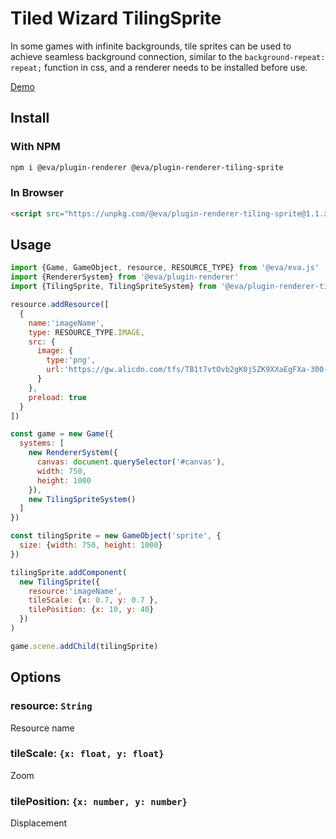# Tiled Wizard TilingSprite

In some games with infinite backgrounds, tile sprites can be used to achieve seamless background connection, similar to the `background-repeat: repeat;` function in css, and a renderer needs to be installed before use.

[Demo](https://eva.js.org/playground/#/tilingSprite)

## Install

### With NPM
```bash
npm i @eva/plugin-renderer @eva/plugin-renderer-tiling-sprite
```

### In Browser
```html
<script src="https://unpkg.com/@eva/plugin-renderer-tiling-sprite@1.1.x/dist/EVA.plugin.renderer.tilingSprite.min.js"></script>
```

## Usage

```js
import {Game, GameObject, resource, RESOURCE_TYPE} from '@eva/eva.js'
import {RendererSystem} from '@eva/plugin-renderer'
import {TilingSprite, TilingSpriteSystem} from '@eva/plugin-renderer-tiling-sprite'

resource.addResource([
  {
    name:'imageName',
    type: RESOURCE_TYPE.IMAGE,
    src: {
      image: {
        type:'png',
        url:'https://gw.alicdn.com/tfs/TB1t7vtOvb2gK0jSZK9XXaEgFXa-300-431.png'
      }
    },
    preload: true
  }
])

const game = new Game({
  systems: [
    new RendererSystem({
      canvas: document.querySelector('#canvas'),
      width: 750,
      height: 1000
    }),
    new TilingSpriteSystem()
  ]
})

const tilingSprite = new GameObject('sprite', {
  size: {width: 750, height: 1000}
})

tilingSprite.addComponent(
  new TilingSprite({
    resource:'imageName',
    tileScale: {x: 0.7, y: 0.7 },
    tilePosition: {x: 10, y: 40}
  })
)

game.scene.addChild(tilingSprite)
```

## Options

### resource: `String`

Resource name

### tileScale: `{x: float, y: float}`

Zoom

### tilePosition: `{x: number, y: number}`

Displacement

